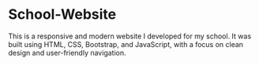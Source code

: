# School-Website
This is a responsive and modern website I developed for my school. It was built using HTML, CSS, Bootstrap, and JavaScript, with a focus on clean design and user-friendly navigation.
